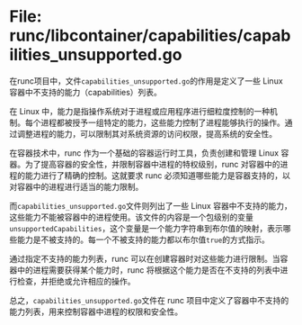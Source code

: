 # File: runc/libcontainer/capabilities/capabilities_unsupported.go

在runc项目中，文件`capabilities_unsupported.go`的作用是定义了一些 Linux 容器中不支持的能力（capabilities）列表。

在 Linux 中，能力是指操作系统对于进程或应用程序进行细粒度控制的一种机制。每个进程都被授予一组特定的能力，这些能力控制了进程能够执行的操作。通过调整进程的能力，可以限制其对系统资源的访问权限，提高系统的安全性。

在容器技术中，runc 作为一个基础的容器运行时工具，负责创建和管理 Linux 容器。为了提高容器的安全性，并限制容器中进程的特权级别，runc 对容器中的进程的能力进行了精确的控制。这就要求 runc 必须知道哪些能力是容器支持的，以对容器中的进程进行适当的能力限制。

而`capabilities_unsupported.go`文件则列出了一些 Linux 容器中不支持的能力，这些能力不能被容器中的进程使用。该文件的内容是一个包级别的变量`unsupportedCapabilities`，这个变量是一个能力字符串到布尔值的映射，表示哪些能力是不被支持的。每一个不被支持的能力都以布尔值`true`的方式指示。

通过指定不支持的能力列表，runc 可以在创建容器时对这些能力进行限制。当容器中的进程需要获得某个能力时，runc 将根据这个能力是否在不支持的列表中进行检查，并拒绝或允许相应的操作。

总之，`capabilities_unsupported.go`文件在 runc 项目中定义了容器中不支持的能力列表，用来控制容器中进程的权限和安全性。

